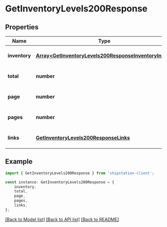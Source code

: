 # GetInventoryLevels200Response


## Properties

Name | Type | Description | Notes
------------ | ------------- | ------------- | -------------
**inventory** | [**Array&lt;GetInventoryLevels200ResponseInventoryInner&gt;**](GetInventoryLevels200ResponseInventoryInner.md) |  | [optional] [default to undefined]
**total** | **number** |  | [optional] [default to undefined]
**page** | **number** |  | [optional] [default to undefined]
**pages** | **number** |  | [optional] [default to undefined]
**links** | [**GetInventoryLevels200ResponseLinks**](GetInventoryLevels200ResponseLinks.md) |  | [optional] [default to undefined]

## Example

```typescript
import { GetInventoryLevels200Response } from 'shipstation-client';

const instance: GetInventoryLevels200Response = {
    inventory,
    total,
    page,
    pages,
    links,
};
```

[[Back to Model list]](../README.md#documentation-for-models) [[Back to API list]](../README.md#documentation-for-api-endpoints) [[Back to README]](../README.md)

